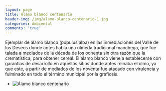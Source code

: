 ```yaml
---
layout: page
title: Álamo blanco centenario
header-img: /img/alamo-blanco-centenario-1.jpg
categories: Ambiental
comments: 'true'
---
```



Ejemplar de álamo blanco (populus alba) en las inmediaciones  del Valle de los Deseos donde antes había una olmeda tradicional manchega, que fue talada a mediados de la década de los ochenta sin otra razón que la crematística, para obtener cereal.
El álamo blanco viene a establecerse con garantías de desarrollo en aquellos sitios donde antes reinaba el olmo, ya que este, a partir de mediados de los noventa fue atacado con virulencia y fulminado en todo el término municipal por la grafiosis. 

<div class="photo-gallery">
<ul>
<li><img src="{{ site.github.url }}/img/alamo-blanco-centenario-1.jpg" alt="Álamo blanco centenario"></li>
</ul>
</div>
